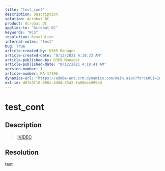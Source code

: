 ```yaml
---
title: "test_cont"
description: Description
solution: Acrobat DC
product: Acrobat DC
applies-to: "Acrobat DC"
keywords: "KCS"
resolution: Resolution
internal-notes: "test"
bug: True
article-created-by: D365 Manager
article-created-date: "8/12/2021 4:18:33 AM"
article-published-by: D365 Manager
article-published-date: "8/12/2021 4:19:41 AM"
version-number: 1
article-number: KA-17196
dynamics-url: "https://adobe-ent.crm.dynamics.com/main.aspx?forceUCI=1&pagetype=entityrecord&etn=knowledgearticle&id=85743757-24fb-eb11-94ef-000d3a343687"
exl-id: d07e5f10-990a-4d0d-8542-fa00eee099ed
---
```

# test_cont

## Description





>[!VIDEO](https://video.tv.adobe.com/v/18696?quality=9&amp;learn=on)

 


## Resolution


test
